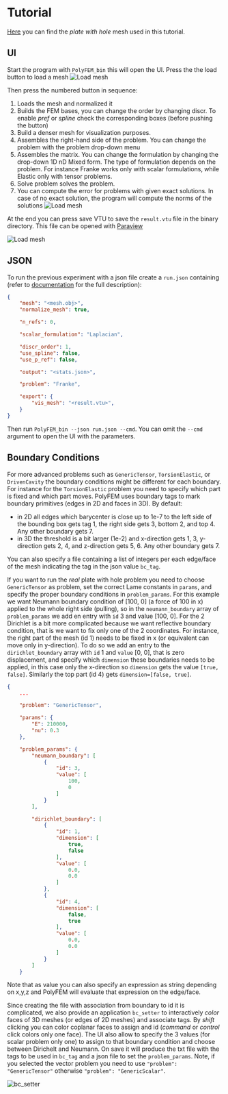 Tutorial
========

[Here](img/plane_hole.obj) you can find the *plate with hole* mesh used in this tutorial.


UI
---

Start the program with `PolyFEM_bin` this will open the UI.
Press the the load button to load a mesh
![Load mesh](img/t1.png)


Then press the numbered button in sequence:

1. Loads the mesh and normalized it
1. Builds the FEM bases, you can change the order by changing discr. To enable *pref* or *spline* check the corresponding boxes (before pushing the button)
1. Build a denser mesh for visualization purposes.
1. Assembles the right-hand side of the problem. You can change the problem with the problem drop-down menu
1. Assembles the matrix. You can change the formulation by changing the drop-down 1D nD Mixed form. The type of formulation depends on the problem. For instance Franke works only with scalar formulations, while Elastic only with tensor problems.
1. Solve problem solves the problem.
1. You can compute the error for problems with given exact solutions. In case of no exact solution, the program will compute the norms of the solutions
![Load mesh](img/t2.png)

At the end you can press save VTU to save the `result.vtu` file in the binary directory. This file can be opened with [Paraview](https://www.paraview.org/)

![Load mesh](img/t3.png)


JSON
----

To run the previous experiment with a json file create a `run.json` containing (refer to [documentation](documentation.md) for the full description):

```json
{
    "mesh": "<mesh.obj>",
    "normalize_mesh": true,

    "n_refs": 0,

    "scalar_formulation": "Laplacian",

    "discr_order": 1,
    "use_spline": false,
    "use_p_ref": false,

    "output": "<stats.json>",

    "problem": "Franke",

    "export": {
        "vis_mesh": "<result.vtu>",
    }
}
```

Then run `PolyFEM_bin --json run.json --cmd`. You can omit the `--cmd` argument to open the UI with the parameters.

Boundary Conditions
-------------------


For more advanced problems such as `GenericTensor`, `TorsionElastic`, or `DrivenCavity` the boundary conditions might be different for each boundary. For instance for the `TorsionElastic` problem you need to specify which part is fixed and which part moves. PolyFEM uses boundary tags to mark boundary primitives (edges in 2D and faces in 3D). By default:

- in 2D all edges which barycenter is close up to 1e-7 to the left side of the bounding box gets tag 1, the right side gets 3, bottom 2, and top 4. Any other boundary gets 7.
- in 3D the threshold is a bit larger (1e-2) and x-direction gets 1, 3, y-direction gets 2, 4, and z-direction gets 5, 6. Any other boundary gets 7.

You can also specify a file containing a list of integers per each edge/face of the mesh indicating the tag in the json value `bc_tag`.

If you want to run the *real* plate with hole problem you need to choose `GenericTensor` as problem, set the correct Lame constants in `params`, and specify the proper boundary conditions in `problem_params`. For this example we want Neumann boundary condition of [100, 0]  (a force of 100 in x) applied to the whole right side (pulling), so in the `neumann_boundary` array of `problem_params` we add en entry with `id` 3 and value [100, 0].
For the 2 Dirichlet is a bit more complicated because we want reflective boundary condition, that is we want to fix only one of the 2 coordinates. For instance, the right part of the mesh (id 1) needs to be fixed in x (or equivalent can move only in y-direction). To do so we add an entry to the `dirichlet_boundary` array with `id` 1 and `value` [0, 0], that is zero displacement, and specify which `dimension` these boundaries needs to be applied, in this case only the x-direction so `dimension` gets the value `[true, false]`. Similarly the top part (id 4) gets `dimension=[false, true]`.


```json
{
	...

	"problem": "GenericTensor",

	"params": {
		"E": 210000,
		"nu": 0.3
	},

	"problem_params": {
		"neumann_boundary": [
			{
				"id": 3,
				"value": [
					100,
					0
				]
			}
		],

		"dirichlet_boundary": [
			{
				"id": 1,
				"dimension": [
					true,
					false
				],
				"value": [
					0.0,
					0.0
				]
			},
			{
				"id": 4,
				"dimension": [
					false,
					true
				],
				"value": [
					0.0,
					0.0
				]
			}
		]
	}
```

Note that as value you can also specify an expression as string depending on x,y,z and PolyFEM will evaluate that expression on the edge/face.

Since creating the file with association from boundary to id it is complicated, we also provide an application `bc_setter` to interactively *color* faces of 3D meshes (or edges of 2D meshes) and associate tags. By *shift* clicking you can color coplanar faces to assign and id (*command* or *control* click colors only one face). The UI also allow to specify the 3 values (for scalar problem only one) to assign to that boundary condition and choose between Dirichelt and Neumann. On save it will produce the txt file with the tags to be used in `bc_tag` and a json file to set the `problem_params`. Note, if you selected the vector problem you need to use `"problem": "GenericTensor"` otherwise `"problem": "GenericScalar"`.

![bc_setter](img/bc_setter.png)
